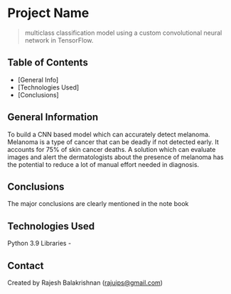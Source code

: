 # Project Name
> multiclass classification model using a custom convolutional neural network in TensorFlow. 


## Table of Contents
* [General Info]
* [Technologies Used]
* [Conclusions]




## General Information
To build a CNN based model which can accurately detect melanoma. Melanoma is a type of cancer that can be deadly if not detected early. It accounts for 75% of skin cancer deaths. A solution which can evaluate images and alert the dermatologists about the presence of melanoma has the potential to reduce a lot of manual effort needed in diagnosis.


## Conclusions
The major conclusions are clearly mentioned in the note book


## Technologies Used
Python 3.9 Libraries -




## Contact

Created by Rajesh Balakrishnan (rajuips@gmail.com)

